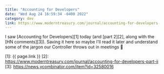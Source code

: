 ```yaml
---
title: "Accounting for Developers"
date: "Wed Aug 24 16:59:34 -0400 2022"
category: dev
link: https://www.moderntreasury.com/journal/accounting-for-developers-part-i
---
```


I saw [Accounting for Developers][1] today (and [part 2][2], along with the
[HN comments][3]). Saving it here so maybe I'll read it later and understand
some of the jargon our Controller throws out in meetings 🤣

[1]: {{ page.link }}
[2]: https://www.moderntreasury.com/journal/accounting-for-developers-part-ii
[3]: https://news.ycombinator.com/item?id=32580016
